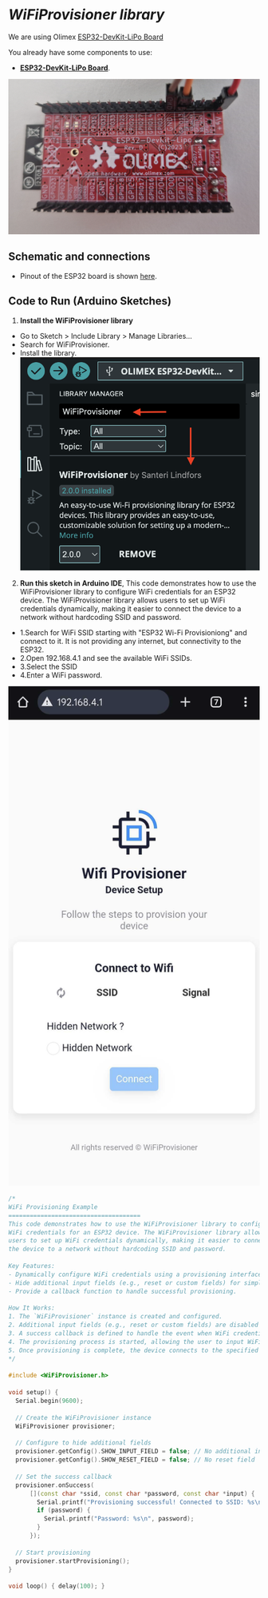 
# *WiFiProvisioner library*

We are using Olimex [ESP32-DevKit-LiPo Board](https://github.com/OLIMEX/ESP32-DevKit-LiPo/blob/master/DOCS/ESP32-DevKit-LiPo-user-manual.pdf)

You already have some components to use:

- **[ESP32-DevKit-LiPo Board](https://github.com/OLIMEX/ESP32-DevKit-LiPo/blob/master/DOCS/ESP32-DevKit-LiPo-user-manual.pdf)**.

![alt text](/04-displays-and-actuators/src/servo/images/esp32.png)

## Schematic and connections

- Pinout of the ESP32 board is shown [here](images/olimex_esp32.png).

## Code to Run (Arduino Sketches)

1. **Install the WiFiProvisioner library**

- Go to Sketch > Include Library > Manage Libraries…
- Search for WiFiProvisioner.
- Install the library.
![alt text](images/wifiprov.png)

2. **Run this sketch in Arduino IDE**, This code demonstrates how to use the WiFiProvisioner library to configure WiFi credentials for an ESP32 device. The WiFiProvisioner library allows
users to set up WiFi credentials dynamically, making it easier to connect
the device to a network without hardcoding SSID and password.
- 1.Search for WiFi SSID starting with "ESP32 Wi-Fi Provisioniong" and connect to it. It is not providing any internet, but connectivity to the ESP32.
- 2.Open 192.168.4.1 and see the available WiFi SSIDs.
- 3.Select the SSID
- 4.Enter a WiFi password.

![alt text](images/wifiprov_init.png)

```cpp
/*
WiFi Provisioning Example
=====================================
This code demonstrates how to use the WiFiProvisioner library to configure
WiFi credentials for an ESP32 device. The WiFiProvisioner library allows
users to set up WiFi credentials dynamically, making it easier to connect
the device to a network without hardcoding SSID and password.

Key Features:
- Dynamically configure WiFi credentials using a provisioning interface.
- Hide additional input fields (e.g., reset or custom fields) for simplicity.
- Provide a callback function to handle successful provisioning.

How It Works:
1. The `WiFiProvisioner` instance is created and configured.
2. Additional input fields (e.g., reset or custom fields) are disabled for simplicity.
3. A success callback is defined to handle the event when WiFi credentials are successfully provisioned.
4. The provisioning process is started, allowing the user to input WiFi credentials.
5. Once provisioning is complete, the device connects to the specified WiFi network.
*/

#include <WiFiProvisioner.h>

void setup() {
  Serial.begin(9600);

  // Create the WiFiProvisioner instance
  WiFiProvisioner provisioner;

  // Configure to hide additional fields
  provisioner.getConfig().SHOW_INPUT_FIELD = false; // No additional input field
  provisioner.getConfig().SHOW_RESET_FIELD = false; // No reset field

  // Set the success callback
  provisioner.onSuccess(
      [](const char *ssid, const char *password, const char *input) {
        Serial.printf("Provisioning successful! Connected to SSID: %s\n", ssid);
        if (password) {
          Serial.printf("Password: %s\n", password);
        }
      });

  // Start provisioning
  provisioner.startProvisioning();
}

void loop() { delay(100); }

```
